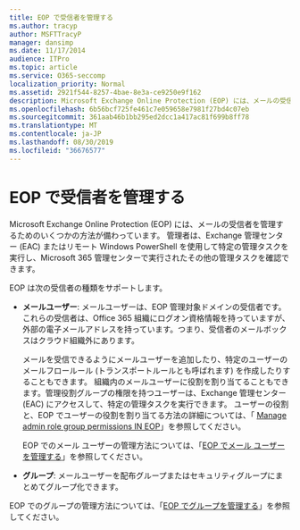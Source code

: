 ```yaml
---
title: EOP で受信者を管理する
ms.author: tracyp
author: MSFTTracyP
manager: dansimp
ms.date: 11/17/2014
audience: ITPro
ms.topic: article
ms.service: O365-seccomp
localization_priority: Normal
ms.assetid: 2921f544-8257-4bae-8e3a-ce9250e9f162
description: Microsoft Exchange Online Protection (EOP) には、メールの受信者を管理するためのいくつかの方法が備わっています。 管理者は、Exchange 管理センター (EAC) またはリモート Windows PowerShell を使用して特定の管理タスクを実行し、Microsoft 365 管理センターで実行されたその他の管理タスクを確認できます。
ms.openlocfilehash: 6b56bcf725fe461c7e059658e7981f27bd4c07eb
ms.sourcegitcommit: 361aab46b1bb295ed2dcc1a417ac81f699b8ff78
ms.translationtype: MT
ms.contentlocale: ja-JP
ms.lasthandoff: 08/30/2019
ms.locfileid: "36676577"
---
```

# <a name="manage-recipients-in-eop"></a>EOP で受信者を管理する

Microsoft Exchange Online Protection (EOP) には、メールの受信者を管理するためのいくつかの方法が備わっています。 管理者は、Exchange 管理センター (EAC) またはリモート Windows PowerShell を使用して特定の管理タスクを実行し、Microsoft 365 管理センターで実行されたその他の管理タスクを確認できます。
  
EOP は次の受信者の種類をサポートします。
  
- **メールユーザー**: メールユーザーは、EOP 管理対象ドメインの受信者です。 これらの受信者は、Office 365 組織にログオン資格情報を持っていますが、外部の電子メールアドレスを持っています。つまり、受信者のメールボックスはクラウド組織外にあります。

  メールを受信できるようにメールユーザーを追加したり、特定のユーザーのメールフロールール (トランスポートルールとも呼ばれます) を作成したりすることもできます。 組織内のメールユーザーに役割を割り当てることもできます。管理役割グループの権限を持つユーザーは、Exchange 管理センター (EAC) にアクセスして、特定の管理タスクを実行できます。 ユーザーの役割と、EOP でユーザーの役割を割り当てる方法の詳細については、「 [Manage admin role group permissions IN EOP](manage-admin-role-group-permissions-in-eop.md)」を参照してください。

  EOP でのメール ユーザーの管理方法については、「[EOP でメール ユーザーを管理する](manage-mail-users-in-eop.md)」を参照してください。

- **グループ**: メールユーザーを配布グループまたはセキュリティグループにまとめてグループ化できます。

EOP でのグループの管理方法については、「[EOP でグループを管理する](manage-groups-in-eop.md)」を参照してください。
